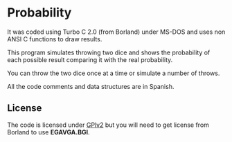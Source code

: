 # Probability

It was coded using Turbo C 2.0 (from Borland) under MS-DOS and uses non ANSI C functions to draw results.

This program simulates throwing two dice and shows the probability of each possible result comparing it with the real probability.

You can throw the two dice once at a time or simulate a number of throws.

All the code comments and data structures are in Spanish.

## License

The code is licensed under [GPlv2](https://www.gnu.org/licenses/gpl-2.0.txt) but you will need to get license from Borland to use **EGAVGA.BGI**.
